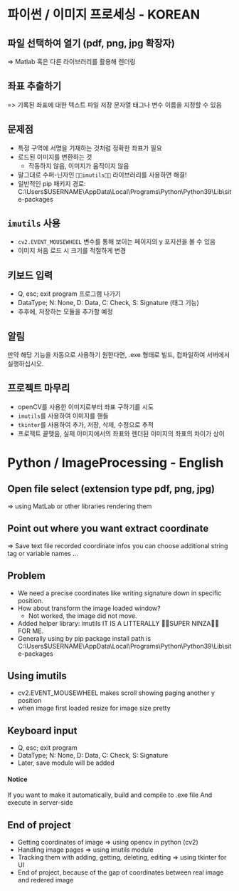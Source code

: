 # 파이썬 / 이미지 프로세싱 - KOREAN

## 파일 선택하여 열기 (pdf, png, jpg 확장자)
=> Matlab 혹은 다른 라이브러리를 활용해 렌더링

## 좌표 추출하기
=> 기록된 좌표에 대한 텍스트 파일 저장
문자열 태그나 변수 이름을 지정할 수 있음

## 문제점
- 특정 구역에 서명을 기재하는 것처럼 정확한 좌표가 필요
- 로드된 이미지를 변환하는 것
    - 작동하지 않음, 이미지가 움직이지 않음
- 말그대로 수퍼-닌자인 `🐱‍👤imutils🐱‍👤` 라이브러리를 사용하면 해결!
- 일반적인 pip 패키지 경로: C:\Users\$USERNAME\AppData\Local\Programs\Python\Python39\Lib\site-packages

## `imutils` 사용
- `cv2.EVENT_MOUSEWHEEL` 변수를 통해 보이는 페이지의 y 포지션을 볼 수 있음
- 이미지 처음 로드 시 크기를 적절하게 변경

## 키보드 입력
- Q, esc; exit program 프로그램 나가기
- DataType; N: None, D: Data, C: Check, S: Signature (태그 기능)
- 추후에, 저장하는 모듈을 추가할 예정

## 알림
만약 해당 기능을 자동으로 사용하기 원한다면, .exe 형태로 빌드, 컴파일하여 서버에서 실행하십시오.


## 프로젝트 마무리
- openCV를 사용한 이미지로부터 좌표 구하기를 시도
- `imutils`를 사용하여 이미지를 핸들
- `tkinter`를 사용하여 추가, 저장, 삭제, 수정으로 추적
- 프로젝트 끝맺음, 실제 이미지에서의 좌표와 렌더된 이미지의 좌표의 차이가 상이


# Python / ImageProcessing - English

## Open file select (extension type pdf, png, jpg)
=> using MatLab or other libraries rendering them

## Point out where you want extract coordinate
=> Save text file recorded coordinate infos
you can choose additional string tag or variable names ...

## Problem
- We need a precise coordinates like writing signature down in specific position.
- How about transform the image loaded window?
    - Not worked, the image did not move.
- Added helper library: imutils IT IS A LITTERALLY 🐱‍👤SUPER NINZA🐱‍👤 FOR ME.
- Generally using by pip package install path is C:\Users\$USERNAME\AppData\Local\Programs\Python\Python39\Lib\site-packages

## Using imutils
- cv2.EVENT_MOUSEWHEEL makes scroll showing paging another y position
- when image first loaded resize for image size pretty

## Keyboard input
- Q, esc; exit program
- DataType; N: None, D: Data, C: Check, S: Signature
- Later, save module will be added

#### Notice
If you want to make it automatically, build and compile to .exe file 
And execute in server-side


## End of project
- Getting coordinates of image                           => using opencv in python (cv2)
- Handling image pages                                   => using imutils module
- Tracking them with adding, getting, deleting, editing  => using tkinter for UI
- End of project, because of the gap of coordinates between real image and redered image
